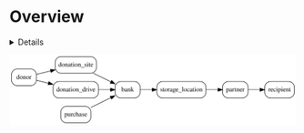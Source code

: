 # Overview

<details>

```plantuml:physical-flow
digraph g {
  rankdir=LR
  node [
    shape=rectangle
    style="rounded"
  ]

  donor -> donation_site -> bank -> storage_location -> partner -> recipient
  donor -> donation_drive -> bank
  purchase -> bank
}
```
</details>

![](./physical-flow.svg)

